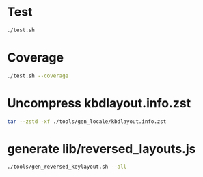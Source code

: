 # Test

```sh
./test.sh
```

# Coverage

```sh
./test.sh --coverage
```

# Uncompress kbdlayout.info.zst

```sh
tar --zstd -xf ./tools/gen_locale/kbdlayout.info.zst
```

# generate lib/reversed_layouts.js

```sh
./tools/gen_reversed_keylayout.sh --all
```
